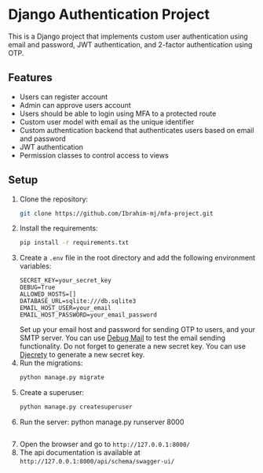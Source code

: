 # Django Authentication Project

This is a Django project that implements custom user authentication using email and password, JWT authentication, and 2-factor authentication using OTP.

## Features

- Users can register account
- Admin can approve users account
- Users should be able to login using MFA to a protected route
- Custom user model with email as the unique identifier
- Custom authentication backend that authenticates users based on email and password
- JWT authentication
- Permission classes to control access to views

## Setup

1. Clone the repository:
    ```bash
    git clone https://github.com/Ibrahim-mj/mfa-project.git
    ```
2. Install the requirements:
    ```bash
    pip install -r requirements.txt
    ```
3. Create a `.env` file in the root directory and add the following environment variables:
    ```env
    SECRET_KEY=your_secret_key
    DEBUG=True
    ALLOWED_HOSTS=[]
    DATABASE_URL=sqlite:///db.sqlite3
    EMAIL_HOST_USER=your_email
    EMAIL_HOST_PASSWORD=your_email_password
    ```
    Set up your email host and password for sending OTP to users, and your SMTP server. You can use [Debug Mail](https://debugmail.io/) to test the email sending functionality.
    Do not forget to generate a new secret key. You can use [Djecrety](https://djecrety.ir/) to generate a new secret key.
4. Run the migrations:
    ```bash
    python manage.py migrate
    ```
5. Create a superuser:
    ```bash
    python manage.py createsuperuser
    ```
6. Run the server:
    python manage.py runserver 8000
    ```
7. Open the browser and go to `http://127.0.0.1:8000/`
8. The api documentation is available at `http://127.0.0.1:8000/api/schema/swagger-ui/`